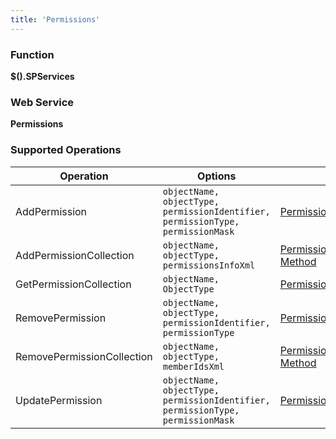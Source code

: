 ```yaml
---
title: 'Permissions'
---
```


### Function

**$().SPServices**

### Web Service

**Permissions**

### Supported Operations

| Operation | Options | MSDN Documentation | Introduced |
| --------- | ------- | ------------------ | ---------- |
| AddPermission | `objectName, objectType, permissionIdentifier, permissionType, permissionMask` | [Permissions.AddPermission Method](http://msdn.microsoft.com/en-us/library/permissions.permissions.addpermission.aspx) | [0.5.2](http://spservices.codeplex.com/releases/view/40577) |
| AddPermissionCollection | `objectName, objectType, permissionsInfoXml` | [Permissions.AddPermissionCollection Method](http://msdn.microsoft.com/en-us/library/permissions.permissions.addpermissioncollection.aspx) | [0.5.2](http://spservices.codeplex.com/releases/view/40577) |
| GetPermissionCollection | `objectName, ObjectType` | [Permissions.GetPermissionCollection](http://msdn.microsoft.com/en-us/library/permissions.permissions.getpermissioncollection.aspx) | [0.2.3](http://spservices.codeplex.com/Release/ProjectReleases.aspx?ReleaseId=31744) |
| RemovePermission | `objectName, objectType, permissionIdentifier, permissionType` | [Permissions.RemovePermission Method](http://msdn.microsoft.com/en-us/library/permissions.permissions.removepermission.aspx) | [0.5.2](http://spservices.codeplex.com/releases/view/40577) |
| RemovePermissionCollection | `objectName, objectType, memberIdsXml` | [Permissions.RemovePermissionCollection Method](http://msdn.microsoft.com/en-us/library/permissions.permissions.removepermissioncollection.aspx) | [0.5.2](http://spservices.codeplex.com/releases/view/40577) |
| UpdatePermission | `objectName, objectType, permissionIdentifier, permissionType, permissionMask` | [Permissions.UpdatePermission Method](http://msdn.microsoft.com/en-us/library/permissions.permissions.updatepermission.aspx) | [0.5.2](http://spservices.codeplex.com/releases/view/40577) |
